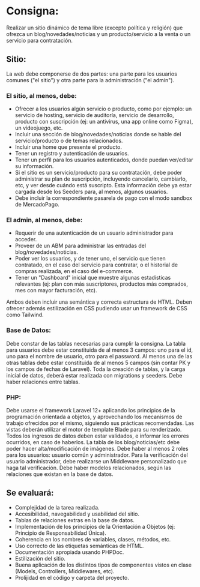 # Consigna:

Realizar un sitio dinámico de tema libre (excepto política y religión) que
ofrezca un blog/novedades/noticias y un producto/servicio a la venta o un
servicio para contratación.

## Sitio:

La web debe componerse de dos partes: una parte para los usuarios
comunes ("el sitio") y otra parte para la administración ("el admin").

### El sitio, al menos, debe:

- Ofrecer a los usuarios algún servicio o producto, como por ejemplo:
un servicio de hosting, servicio de auditoría, servicio de desarrollo,
producto con suscripción (ej: un antivirus, una app online como
Figma), un videojuego, etc.
- Incluir una sección de blog/novedades/noticias donde se hable del
servicio/producto o de temas relacionados.
- Incluir una home que presente el producto.
- Tener un registro y autenticación de usuarios.
- Tener un perfil para los usuarios autenticados, donde puedan
ver/editar su información.
- Si el sitio es un servicio/producto para su contratación, debe poder
administrar su plan de suscripción, incluyendo cancelarlo,
cambiarlo, etc, y ver desde cuándo está suscripto. Esta información
debe ya estar cargada desde los Seeders para, al menos, algunos
usuarios.
- Debe incluir la correspondiente pasarela de pago con el modo sandbox de MercadoPago.

### El admin, al menos, debe:
- Requerir de una autenticación de un usuario administrador para
acceder.
- Proveer de un ABM para administrar las entradas del
blog/novedades/noticias.
- Poder ver los usuarios, y de tener uno, el servicio que tienen
contratado, en el caso del servicio para contratar, o el historial de
compras realizada, en el caso del e-commerce.
- Tener un "Dashboard" inicial que muestre algunas estadísticas
relevantes (ej: plan con más suscriptores, productos más
comprados, mes con mayor facturación, etc).

Ambos deben incluir una semántica y correcta estructura de HTML.
Deben ofrecer además estilización en CSS pudiendo usar un framework de CSS como Tailwind.

### Base de Datos:
Debe constar de las tablas necesarias para cumplir la consigna.
La tabla para usuarios debe estar constituida de al menos 3 campos: uno
para el id, uno para el nombre de usuario, otro para el password.
Al menos una de las otras tablas debe estar constituida de al menos 5
campos (sin contar PK y los campos de fechas de Laravel).
Toda la creación de tablas, y la carga inicial de datos, deberá estar
realizada con migrations y seeders.
Debe haber relaciones entre tablas.

### PHP:
Debe usarse el framework Laravel 12+ aplicando los principios de la
programación orientada a objetos, y aprovechando los mecanismos de
trabajo ofrecidos por el mismo, siguiendo sus prácticas recomendadas.
Las vistas deberán utilizar el motor de template Blade para su
renderizado.
Todos los ingresos de datos deben estar validados, e informar los errores
ocurridos, en caso de haberlos.
La tabla de los blog/noticias/etc debe poder hacer alta/modificación de
imágenes.
Debe haber al menos 2 roles para los usuarios: usuario común y
administrador. Para la verificación del usuario administrador, debe
realizarse un Middleware personalizado que haga tal verificación.
Debe haber modelos relacionados, según las relaciones que existan en la
base de datos.

## Se evaluará:
- Complejidad de la tarea realizada.
- Accesibilidad, navegabilidad y usabilidad del sitio.
- Tablas de relaciones extras en la base de datos.
- Implementación de los principios de la Orientación a Objetos (ej:
Principio de Responsabilidad Única).
- Coherencia en los nombres de variables, clases, métodos, etc.
- Uso correcto de las etiquetas semánticas de HTML.
- Documentación apropiada usando PHPDoc.
- Estilización del sitio.
- Buena aplicación de los distintos tipos de componentes vistos en
clase (Models, Controllers, Middlewares, etc).
- Prolijidad en el código y carpeta del proyecto.